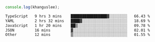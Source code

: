 ```js
console.log(khanguslee);
```

<!--START_SECTION:waka-->

```txt
TypeScript   9 hrs 3 mins    ████████████████▓░░░░░░░░   66.43 %
YAML         2 hrs 32 mins   ████▓░░░░░░░░░░░░░░░░░░░░   18.69 %
JavaScript   1 hr 20 mins    ██▒░░░░░░░░░░░░░░░░░░░░░░   09.78 %
JSON         16 mins         ▓░░░░░░░░░░░░░░░░░░░░░░░░   02.01 %
Other        12 mins         ▒░░░░░░░░░░░░░░░░░░░░░░░░   01.55 %
```

<!--END_SECTION:waka-->

<!--
**khanguslee/khanguslee** is a ✨ _special_ ✨ repository because its `README.md` (this file) appears on your GitHub profile.

Here are some ideas to get you started:

- 🔭 I’m currently working on ...
- 🌱 I’m currently learning ...
- 👯 I’m looking to collaborate on ...
- 🤔 I’m looking for help with ...
- 💬 Ask me about ...
- 📫 How to reach me: ...
- 😄 Pronouns: ...
- ⚡ Fun fact: ...
-->
